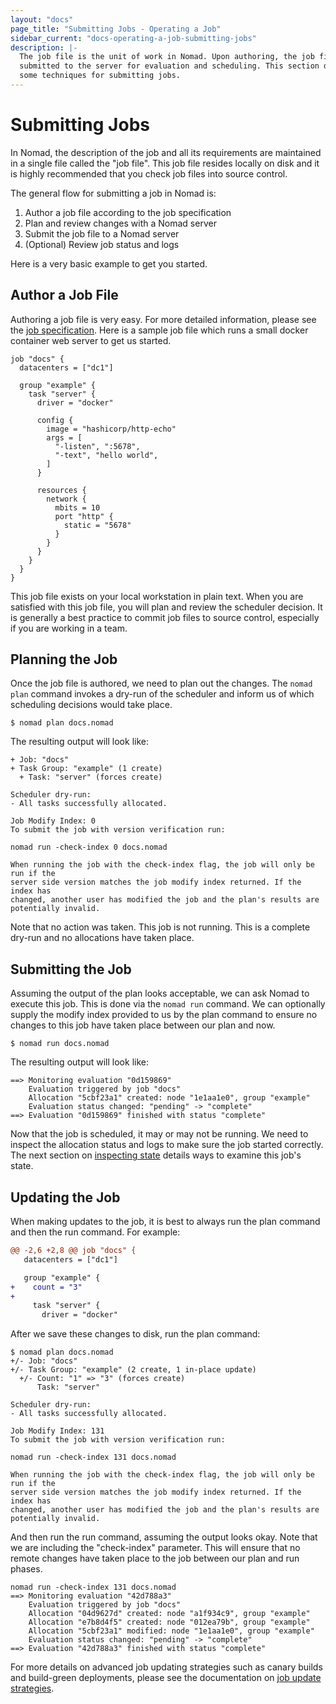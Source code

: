 ```yaml
---
layout: "docs"
page_title: "Submitting Jobs - Operating a Job"
sidebar_current: "docs-operating-a-job-submitting-jobs"
description: |-
  The job file is the unit of work in Nomad. Upon authoring, the job file is
  submitted to the server for evaluation and scheduling. This section discusses
  some techniques for submitting jobs.
---
```


# Submitting Jobs

In Nomad, the description of the job and all its requirements are maintained in
a single file called the "job file". This job file resides locally on disk and
it is highly recommended that you check job files into source control.

The general flow for submitting a job in Nomad is:

1. Author a job file according to the job specification
1. Plan and review changes with a Nomad server
1. Submit the job file to a Nomad server
1. (Optional) Review job status and logs

Here is a very basic example to get you started.

## Author a Job File
Authoring a job file is very easy. For more detailed information, please see the
[job specification](/docs/jobspec/index.html). Here is a sample job file which
runs a small docker container web server to get us started.

```hcl
job "docs" {
  datacenters = ["dc1"]

  group "example" {
    task "server" {
      driver = "docker"

      config {
        image = "hashicorp/http-echo"
        args = [
          "-listen", ":5678",
          "-text", "hello world",
        ]
      }

      resources {
        network {
          mbits = 10
          port "http" {
            static = "5678"
          }
        }
      }
    }
  }
}
```

This job file exists on your local workstation in plain text. When you are
satisfied with this job file, you will plan and review the scheduler decision.
It is generally a best practice to commit job files to source control,
especially if you are working in a team.

## Planning the Job

Once the job file is authored, we need to plan out the changes. The `nomad plan`
command invokes a dry-run of the scheduler and inform us of which scheduling
decisions would take place.

```shell
$ nomad plan docs.nomad
```

The resulting output will look like:

```text
+ Job: "docs"
+ Task Group: "example" (1 create)
  + Task: "server" (forces create)

Scheduler dry-run:
- All tasks successfully allocated.

Job Modify Index: 0
To submit the job with version verification run:

nomad run -check-index 0 docs.nomad

When running the job with the check-index flag, the job will only be run if the
server side version matches the job modify index returned. If the index has
changed, another user has modified the job and the plan's results are
potentially invalid.
```

Note that no action was taken. This job is not running. This is a complete
dry-run and no allocations have taken place.

## Submitting the Job

Assuming the output of the plan looks acceptable, we can ask Nomad to execute
this job. This is done via the `nomad run` command. We can optionally supply
the modify index provided to us by the plan command to ensure no changes to this
job have taken place between our plan and now.

```shell
$ nomad run docs.nomad
```

The resulting output will look like:

```text
==> Monitoring evaluation "0d159869"
    Evaluation triggered by job "docs"
    Allocation "5cbf23a1" created: node "1e1aa1e0", group "example"
    Evaluation status changed: "pending" -> "complete"
==> Evaluation "0d159869" finished with status "complete"
```

Now that the job is scheduled, it may or may not be running. We need to inspect
the allocation status and logs to make sure the job started correctly. The next
section on [inspecting state](/docs/operating-a-job/inspecting-state.html)
details ways to examine this job's state.

## Updating the Job

When making updates to the job, it is best to always run the plan command and
then the run command. For example:

```diff
@@ -2,6 +2,8 @@ job "docs" {
   datacenters = ["dc1"]

   group "example" {
+    count = "3"
+
     task "server" {
       driver = "docker"
```

After we save these changes to disk, run the plan command:

```text
$ nomad plan docs.nomad
+/- Job: "docs"
+/- Task Group: "example" (2 create, 1 in-place update)
  +/- Count: "1" => "3" (forces create)
      Task: "server"

Scheduler dry-run:
- All tasks successfully allocated.

Job Modify Index: 131
To submit the job with version verification run:

nomad run -check-index 131 docs.nomad

When running the job with the check-index flag, the job will only be run if the
server side version matches the job modify index returned. If the index has
changed, another user has modified the job and the plan's results are
potentially invalid.
```

And then run the run command, assuming the output looks okay. Note that we are
including the "check-index" parameter. This will ensure that no remote changes
have taken place to the job between our plan and run phases.

```text
nomad run -check-index 131 docs.nomad
==> Monitoring evaluation "42d788a3"
    Evaluation triggered by job "docs"
    Allocation "04d9627d" created: node "a1f934c9", group "example"
    Allocation "e7b8d4f5" created: node "012ea79b", group "example"
    Allocation "5cbf23a1" modified: node "1e1aa1e0", group "example"
    Evaluation status changed: "pending" -> "complete"
==> Evaluation "42d788a3" finished with status "complete"
```

For more details on advanced job updating strategies such as canary builds and
build-green deployments, please see the documentation on [job update
strategies](/docs/operating-a-job/update-strategies/index.html).
